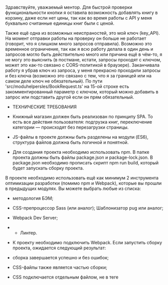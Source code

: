 Здравствуйте, уважаемый ментор. Для быстрой проверки функциональности кнопки я оставила возможность добавлять книгу в корзину, даже если нет цены, так как во время работы с API у меня буквально считанные единицы книг были с ценой.

Также ещё одна из возможных неиспраностей, это мой ключ (key_API). На момент отправки работы на проверку он больше не работает (говорит, что я слишком много запросов отправила). Возможно это временное ограничение, так как я всю работу делала в один день и запросов могло быть действительно много или причина ещё в чём-то, я не могу это выяснить (в постмане, кстати, запросы проходят с ключом, может это как-то связано с CORS-политикой в браузере). Заканчивала работу я убрав ключ из запроса, у меня прекрасно проходили запросы и без ключа (возможно это связано с тем, что я за границей или на самом деле ключ не обязательный). По пути 'src/moduhelpersles/BookRequest.ts' на 15-ой строке есть закомментированный параметр с ключом, который можно добавить в запрос или подставить другой если он прям обязательный.


* ТЕХНИЧЕСКИЕ ТРЕБОВАНИЯ

+ Книжный магазин должен быть реализован по принципу SPA.
То есть все действия пользователя: подгрузка книг, переключение категории — происходят без перезагрузки страницы.

+ JS-файлы в проекте должны быть разделены на модули (ES6), структура файлов должна быть логичной и понятной.

+ Для создания проекта необходимо использовать npm. В папке проекта должны быть файлы package.json и package-lock.json. В package.json необходимо прописать скрипт npm run build, который будет запускать сборку проекта.

В проекте необходимо использовать ещё как минимум 2 инструмента оптимизации разработки (помимо npm и Webpack), которые вы прошли в предыдущих модулях. Вы можете выбрать любые из списка:
+ методология БЭМ;
+ CSS-препроцессор Sass (или аналог);
Шаблонизатор pug или аналог;
+ Webpack Dev Server;
+ - Линтер.

+ К проекту необходимо подключить Webpack.
Если запустить сборку проекта, ожидается следующий результат:
+ сборка завершается успешно и без ошибок;
+ CSS-файлы также является частью сборки;
+ CSS подключается отдельным файлом, не в теге <style>;
+ JS и CSS-файлы минифицируются в процессе сборки.


* ТРЕБОВАНИЯ К ВЁРСТКЕ И CSS

1. Вёрстка должна соответствовать макету. Добиваться Pixel-Perfect соответствия не обязательно, но основные моменты должны быть соблюдены:
+ цветовая гамма,
+ шрифты,
+ размеры,
+ отступы.

2. + Приложение должно корректно отображаться на различных разрешениях. К сожалению, дизайна для мобильной версии в макете нет, поэтому постарайтесь реализовать её самостоятельно.
Не нужно придумывать сложный дизайн, достаточно будет просто перегруппировать элементы так, чтобы они помещались на маленьком экране.

3. + В приложении должны присутствовать разделы <header>, <main> и <nav>. Ссылки должны быть прописаны в теге <a>, кнопки должны быть реализованы элементом <button>, и так далее. Не забывайте также про обязательный атрибут alt у изображений.

4. + При наведении курсора на любые кликабельные элементы должен появляться cursor: pointer.
Соблюдайте семантическую вёрстку.

5. + Использовать селекторы по тегу и id для задания стилей нельзя. Используйте классы.